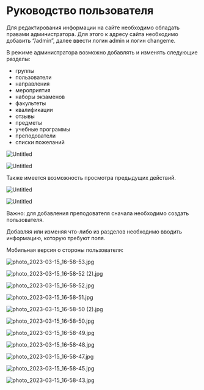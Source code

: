 # Руководство пользователя

Для редактирования информации на сайте необходимо обладать правами администратора. Для этого к адресу сайта необходимо добавить “/admin”, далее ввести логин admin и логин  changeme.

В режиме администратора возможно добавлять и изменять следующие разделы:

- группы
- пользователи
- направления
- мероприятия
- наборы экзаменов
- факультеты
- квалификации
- отзывы
- предметы
- учебные программы
- преподователи
- списки пожеланий

![Untitled](%D0%A0%D1%83%D0%BA%D0%BE%D0%B2%D0%BE%D0%B4%D1%81%D1%82%D0%B2%D0%BE%20%D0%BF%D0%BE%D0%BB%D1%8C%D0%B7%D0%BE%D0%B2%D0%B0%D1%82%D0%B5%D0%BB%D1%8F%207133faa94f924b83bda614b84b98c45f/Untitled.png)

![Untitled](%D0%A0%D1%83%D0%BA%D0%BE%D0%B2%D0%BE%D0%B4%D1%81%D1%82%D0%B2%D0%BE%20%D0%BF%D0%BE%D0%BB%D1%8C%D0%B7%D0%BE%D0%B2%D0%B0%D1%82%D0%B5%D0%BB%D1%8F%207133faa94f924b83bda614b84b98c45f/Untitled%201.png)

Также имеется возможность просмотра предыдущих действий.

![Untitled](%D0%A0%D1%83%D0%BA%D0%BE%D0%B2%D0%BE%D0%B4%D1%81%D1%82%D0%B2%D0%BE%20%D0%BF%D0%BE%D0%BB%D1%8C%D0%B7%D0%BE%D0%B2%D0%B0%D1%82%D0%B5%D0%BB%D1%8F%207133faa94f924b83bda614b84b98c45f/Untitled%202.png)

![Untitled](%D0%A0%D1%83%D0%BA%D0%BE%D0%B2%D0%BE%D0%B4%D1%81%D1%82%D0%B2%D0%BE%20%D0%BF%D0%BE%D0%BB%D1%8C%D0%B7%D0%BE%D0%B2%D0%B0%D1%82%D0%B5%D0%BB%D1%8F%207133faa94f924b83bda614b84b98c45f/Untitled%203.png)

Важно: для добавления преподователя сначала необходимо создать пользователя. 

Добавляя или изменяя что-либо из разделов необходимо вводить информацию, которую требуют поля. 

Мобильная версия о стороны пользователя:

![photo_2023-03-15_16-58-53.jpg](%D0%A0%D1%83%D0%BA%D0%BE%D0%B2%D0%BE%D0%B4%D1%81%D1%82%D0%B2%D0%BE%20%D0%BF%D0%BE%D0%BB%D1%8C%D0%B7%D0%BE%D0%B2%D0%B0%D1%82%D0%B5%D0%BB%D1%8F%207133faa94f924b83bda614b84b98c45f/photo_2023-03-15_16-58-53.jpg)

![photo_2023-03-15_16-58-52 (2).jpg](%D0%A0%D1%83%D0%BA%D0%BE%D0%B2%D0%BE%D0%B4%D1%81%D1%82%D0%B2%D0%BE%20%D0%BF%D0%BE%D0%BB%D1%8C%D0%B7%D0%BE%D0%B2%D0%B0%D1%82%D0%B5%D0%BB%D1%8F%207133faa94f924b83bda614b84b98c45f/photo_2023-03-15_16-58-52_(2).jpg)

![photo_2023-03-15_16-58-52.jpg](%D0%A0%D1%83%D0%BA%D0%BE%D0%B2%D0%BE%D0%B4%D1%81%D1%82%D0%B2%D0%BE%20%D0%BF%D0%BE%D0%BB%D1%8C%D0%B7%D0%BE%D0%B2%D0%B0%D1%82%D0%B5%D0%BB%D1%8F%207133faa94f924b83bda614b84b98c45f/photo_2023-03-15_16-58-52.jpg)

![photo_2023-03-15_16-58-51.jpg](%D0%A0%D1%83%D0%BA%D0%BE%D0%B2%D0%BE%D0%B4%D1%81%D1%82%D0%B2%D0%BE%20%D0%BF%D0%BE%D0%BB%D1%8C%D0%B7%D0%BE%D0%B2%D0%B0%D1%82%D0%B5%D0%BB%D1%8F%207133faa94f924b83bda614b84b98c45f/photo_2023-03-15_16-58-51.jpg)

![photo_2023-03-15_16-58-50 (2).jpg](%D0%A0%D1%83%D0%BA%D0%BE%D0%B2%D0%BE%D0%B4%D1%81%D1%82%D0%B2%D0%BE%20%D0%BF%D0%BE%D0%BB%D1%8C%D0%B7%D0%BE%D0%B2%D0%B0%D1%82%D0%B5%D0%BB%D1%8F%207133faa94f924b83bda614b84b98c45f/photo_2023-03-15_16-58-50_(2).jpg)

![photo_2023-03-15_16-58-50.jpg](%D0%A0%D1%83%D0%BA%D0%BE%D0%B2%D0%BE%D0%B4%D1%81%D1%82%D0%B2%D0%BE%20%D0%BF%D0%BE%D0%BB%D1%8C%D0%B7%D0%BE%D0%B2%D0%B0%D1%82%D0%B5%D0%BB%D1%8F%207133faa94f924b83bda614b84b98c45f/photo_2023-03-15_16-58-50.jpg)

![photo_2023-03-15_16-58-49.jpg](%D0%A0%D1%83%D0%BA%D0%BE%D0%B2%D0%BE%D0%B4%D1%81%D1%82%D0%B2%D0%BE%20%D0%BF%D0%BE%D0%BB%D1%8C%D0%B7%D0%BE%D0%B2%D0%B0%D1%82%D0%B5%D0%BB%D1%8F%207133faa94f924b83bda614b84b98c45f/photo_2023-03-15_16-58-49.jpg)

![photo_2023-03-15_16-58-48.jpg](%D0%A0%D1%83%D0%BA%D0%BE%D0%B2%D0%BE%D0%B4%D1%81%D1%82%D0%B2%D0%BE%20%D0%BF%D0%BE%D0%BB%D1%8C%D0%B7%D0%BE%D0%B2%D0%B0%D1%82%D0%B5%D0%BB%D1%8F%207133faa94f924b83bda614b84b98c45f/photo_2023-03-15_16-58-48.jpg)

![photo_2023-03-15_16-58-47.jpg](%D0%A0%D1%83%D0%BA%D0%BE%D0%B2%D0%BE%D0%B4%D1%81%D1%82%D0%B2%D0%BE%20%D0%BF%D0%BE%D0%BB%D1%8C%D0%B7%D0%BE%D0%B2%D0%B0%D1%82%D0%B5%D0%BB%D1%8F%207133faa94f924b83bda614b84b98c45f/photo_2023-03-15_16-58-47.jpg)

![photo_2023-03-15_16-58-45.jpg](%D0%A0%D1%83%D0%BA%D0%BE%D0%B2%D0%BE%D0%B4%D1%81%D1%82%D0%B2%D0%BE%20%D0%BF%D0%BE%D0%BB%D1%8C%D0%B7%D0%BE%D0%B2%D0%B0%D1%82%D0%B5%D0%BB%D1%8F%207133faa94f924b83bda614b84b98c45f/photo_2023-03-15_16-58-45.jpg)

![photo_2023-03-15_16-58-43.jpg](%D0%A0%D1%83%D0%BA%D0%BE%D0%B2%D0%BE%D0%B4%D1%81%D1%82%D0%B2%D0%BE%20%D0%BF%D0%BE%D0%BB%D1%8C%D0%B7%D0%BE%D0%B2%D0%B0%D1%82%D0%B5%D0%BB%D1%8F%207133faa94f924b83bda614b84b98c45f/photo_2023-03-15_16-58-43.jpg)
